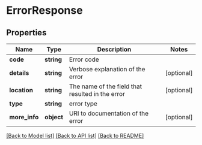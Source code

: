 # ErrorResponse

## Properties
Name | Type | Description | Notes
------------ | ------------- | ------------- | -------------
**code** | **string** | Error code | 
**details** | **string** | Verbose explanation of the error | [optional] 
**location** | **string** | The name of the field that resulted in the error | [optional] 
**type** | **string** | error type | 
**more_info** | **object** | URI to documentation of the error | [optional] 

[[Back to Model list]](../../README.md#documentation-for-models) [[Back to API list]](../../README.md#documentation-for-api-endpoints) [[Back to README]](../../README.md)

